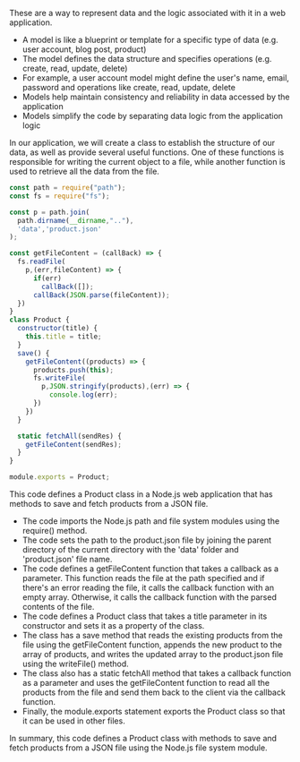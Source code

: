 These are a way to represent data and the logic associated with it in a web application.
-   A model is like a blueprint or template for a specific type of data (e.g. user account, blog post, product)
-   The model defines the data structure and specifies operations (e.g. create, read, update, delete)
-   For example, a user account model might define the user's name, email, password and operations like create, read, update, delete
-   Models help maintain consistency and reliability in data accessed by the application
-   Models simplify the code by separating data logic from the application logic

In our application, we will create a class to establish the structure of our data, as well as provide several useful functions. One of these functions is responsible for writing the current object to a file, while another function is used to retrieve all the data from the file.
```js
const path = require("path");
const fs = require("fs");

const p = path.join(
  path.dirname(__dirname,".."),
  'data','product.json'
);

const getFileContent = (callBack) => {
  fs.readFile(
    p,(err,fileContent) => {
      if(err)
        callBack([]);
      callBack(JSON.parse(fileContent));
  })
}
class Product {
  constructor(title) {
    this.title = title;
  }
  save() {
    getFileContent((products) => {
      products.push(this);
      fs.writeFile(
        p,JSON.stringify(products),(err) => {
          console.log(err);
      })
    })
  }

  static fetchAll(sendRes) {
    getFileContent(sendRes);
  }
}

module.exports = Product;
```

This code defines a Product class in a Node.js web application that has methods to save and fetch products from a JSON file.

-   The code imports the Node.js path and file system modules using the require() method.
-   The code sets the path to the product.json file by joining the parent directory of the current directory with the 'data' folder and 'product.json' file name.
-   The code defines a getFileContent function that takes a callback as a parameter. This function reads the file at the path specified and if there's an error reading the file, it calls the callback function with an empty array. Otherwise, it calls the callback function with the parsed contents of the file.
-   The code defines a Product class that takes a title parameter in its constructor and sets it as a property of the class.
-   The class has a save method that reads the existing products from the file using the getFileContent function, appends the new product to the array of products, and writes the updated array to the product.json file using the writeFile() method.
-   The class also has a static fetchAll method that takes a callback function as a parameter and uses the getFileContent function to read all the products from the file and send them back to the client via the callback function.
-   Finally, the module.exports statement exports the Product class so that it can be used in other files.

In summary, this code defines a Product class with methods to save and fetch products from a JSON file using the Node.js file system module.